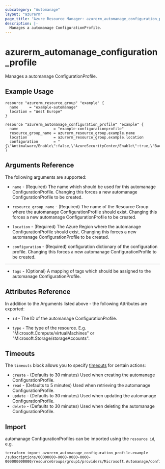 ```yaml
---
subcategory: "Automanage"
layout: "azurerm"
page_title: "Azure Resource Manager: azurerm_automanage_configuration_profile"
description: |-
  Manages a automanage ConfigurationProfile.
---
```


# azurerm_automanage_configuration_profile

Manages a automanage ConfigurationProfile.

## Example Usage

```hcl
resource "azurerm_resource_group" "example" {
  name     = "example-automanage"
  location = "West Europe"
}

resource "azurerm_automanage_configuration_profile" "example" {
  name                = "example-configurationprofile"
  resource_group_name = azurerm_resource_group.example.name
  location            = azurerm_resource_group.example.location
  configuration       = "{\"Antimalware/Enable\":false,\"AzureSecurityCenter/Enable\":true,\"Backup/Enable\":false,\"BootDiagnostics/Enable\":true,\"ChangeTrackingAndInventory/Enable\":true,\"GuestConfiguration/Enable\":true,\"LogAnalytics/Enable\":true,\"UpdateManagement/Enable\":true,\"VMInsights/Enable\":true}"
}
```

## Arguments Reference

The following arguments are supported:

* `name` - (Required) The name which should be used for this automanage ConfigurationProfile. Changing this forces a new automanage ConfigurationProfile to be created.

* `resource_group_name` - (Required) The name of the Resource Group where the automanage ConfigurationProfile should exist. Changing this forces a new automanage ConfigurationProfile to be created.

* `location` - (Required) The Azure Region where the automanage ConfigurationProfile should exist. Changing this forces a new automanage ConfigurationProfile to be created.

* `configuration` - (Required) configuration dictionary of the configuration profile. Changing this forces a new automanage ConfigurationProfile to be created.

---

* `tags` - (Optional) A mapping of tags which should be assigned to the automanage ConfigurationProfile.

## Attributes Reference

In addition to the Arguments listed above - the following Attributes are exported:

* `id` - The ID of the automanage ConfigurationProfile.

* `type` - The type of the resource. E.g. "Microsoft.Compute/virtualMachines" or "Microsoft.Storage/storageAccounts".

## Timeouts

The `timeouts` block allows you to specify [timeouts](https://www.terraform.io/docs/configuration/resources.html#timeouts) for certain actions:

* `create` - (Defaults to 30 minutes) Used when creating the automanage ConfigurationProfile.
* `read` - (Defaults to 5 minutes) Used when retrieving the automanage ConfigurationProfile.
* `update` - (Defaults to 30 minutes) Used when updating the automanage ConfigurationProfile.
* `delete` - (Defaults to 30 minutes) Used when deleting the automanage ConfigurationProfile.

## Import

automanage ConfigurationProfiles can be imported using the `resource id`, e.g.

```shell
terraform import azurerm_automanage_configuration_profile.example /subscriptions/00000000-0000-0000-0000-000000000000/resourceGroups/group1/providers/Microsoft.Automanage/configurationProfiles/configurationProfile1
```
